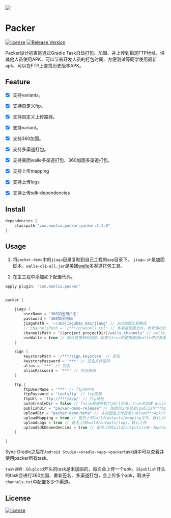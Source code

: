 ![](https://raw.github.com/eonliu/packer/master/images/logo.jpg)

# Packer

[![license](http://img.shields.io/badge/license-MIT-brightgreen.svg?style=flat)](https://github.com/eonliu/packer/blob/master/LICENSE)
[![Release Version](https://img.shields.io/badge/release-2.1.0-red.svg)](https://github.com/eonliu/packer/releases)

Packer设计初衷是通过Gradle Task自动打包、加固、并上传到指定FTP地址，供其他人员使用APK，可以节省开发人员的打包时间、方便测试等同学使用最新apk、可以在FTP上查找历史版本APK。

## Feature

- [x] 支持variants。

- [x] 支持自定义ftp。

- [x] 支持自定义上传路径。

- [x] 支持variant。

- [x] 支持360加固。

- [x] 支持多渠道打包。

- [x] 支持美团walle多渠道打包、360加固多渠道打包。

- [x] 支持上传mapping
  
- [x] 支持上传logs
  
- [x] 支持上传sdk-dependencies

## Install

```groovy
dependencies {
    classpath "com.eonliu.packer:packer:2.1.0"
}
```

## Usage

1. 将`packer-demo`中的`jiagu`目录复制到自己工程的`app`目录下。
    `jiagu.sh`是加固脚本，`walle-cli-all.jar`是[美团walle](https://github.com/Meituan-Dianping/walle)多渠道打包工具。

2. 在主工程中添加如下配置代码。

```groovy
apply plugin: 'com.eonliu.packer'


packer {

    jiagu {
        userName = '360加固用户名'
        password = '360加固密码'
        jiaguPath = '~/360jiagubao_mac/jiaug' // 360加固工具路径
        // channelsPath = '/***/channels.txt' // 多渠道配置文件，参考360加固多渠道配置模板
        channelsPath = "${project.projectDir}/walle_channels" // walle多渠道配置文件
        useWalle = true // 默认使用360加固，如果为true则使用美团walle进行多渠道打包
    }

    sign {
        keystorePath = '/***/sign.keystore' // 签名
        keystorePassword = '***' // 签名文件密码
        alias = '***' // 别名
        aliasPassword = '***' // 别名密码
    }

    ftp {
        ftpUserName = '***' // ftp用户名
        ftpPassword = 'toolsftp' // ftp密码
        ftpUrl = 'ftp://***/app/' // ftp地址
        autoCreateDir = false // false直接传到ftpUrl目录，true会创建 projectName/versionName/ 目录
        publishDir = "packer-demo-release" // 加固包上传目录(publish***Apks)task.
        uploadDir = "packer-demo-beta" // 未加固包上传目录(upload***Apk)task.
        uploadMapping = true // 是否上传build/outputs/mapping文件，默认上传
        uploadLogs = true // 是否上传build/outputs/logs，默认上传
        uploadSdkDependencies = true // 是否上传build/outputs/sdk-dependencies，默认上传
    }

}
```

Sync Gradle之后在`Android Studio->Gradle->app->packer`task组中可以查看并使用packer所有task。

`task说明：`以`upload`开头的task是未加固的，每次会上传一个apk。以`publish`开头的task会进行360加固、重新签名、多渠道打包，会上传多个apk，取决于`channels.txt`中配置多少个渠道。

## License

[![license](http://img.shields.io/badge/license-MIT-brightgreen.svg?style=flat)](https://github.com/eonliu/packer/blob/master/LICENSE)
